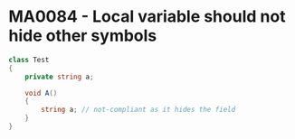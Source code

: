 # MA0084 - Local variable should not hide other symbols

````csharp
class Test
{
    private string a;

    void A()
    {
        string a; // not-compliant as it hides the field
    }
}
````
